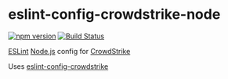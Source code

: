 # eslint-config-crowdstrike-node

[![npm version](https://badge.fury.io/js/eslint-config-crowdstrike-node.svg)](https://badge.fury.io/js/eslint-config-crowdstrike-node)
[![Build Status](https://travis-ci.org/CrowdStrike/eslint-config-crowdstrike-node.svg?branch=master)](https://travis-ci.org/CrowdStrike/eslint-config-crowdstrike-node)

[ESLint](https://eslint.org) [Node.js](https://nodejs.org) config for [CrowdStrike](https://www.crowdstrike.com)

Uses [eslint-config-crowdstrike](https://github.com/CrowdStrike/eslint-config-crowdstrike)
